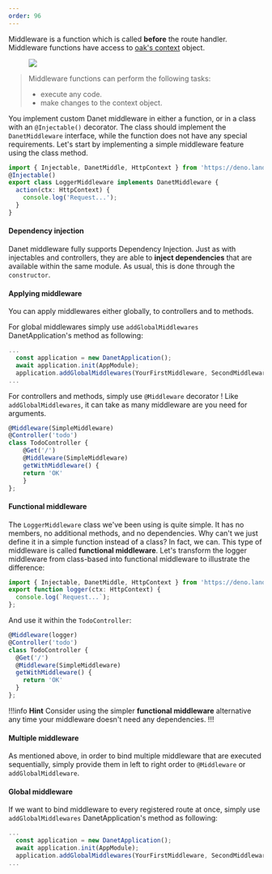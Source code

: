 ```yaml
---
order: 96
---
```


Middleware is a function which is called **before** the route handler. Middleware functions have access to [oak's context](https://deno.land/x/oak@v11.1.0/context.ts?s=Context) object.

<figure><img src="https://docs.nestjs.com/assets/Middlewares_1.png" /></figure>

<blockquote class="external">
  Middleware functions can perform the following tasks:
  <ul>
    <li>execute any code.</li>
    <li>make changes to the context object.</li>
  </ul>
</blockquote>

You implement custom Danet middleware in either a function, or in a class with an `@Injectable()` decorator. The class should implement the `DanetMiddleware` interface, while the function does not have any special requirements. Let's start by implementing a simple middleware feature using the class method.

```ts logger.middleware.ts
import { Injectable, DanetMiddle, HttpContext } from 'https://deno.land/x/danet/mod.ts';
@Injectable()
export class LoggerMiddleware implements DanetMiddleware {
  action(ctx: HttpContext) {
    console.log('Request...');
  }
}
```

#### Dependency injection

Danet middleware fully supports Dependency Injection. Just as with injectables and controllers, they are able to **inject dependencies** that are available within the same module. As usual, this is done through the `constructor`.

#### Applying middleware

You can apply middlewares either globally, to controllers and to methods.

For global middlewares simply use `addGlobalMiddlewares` DanetApplication's method as following:

```ts bootstrap.ts
...
  const application = new DanetApplication();
  await application.init(AppModule);
  application.addGlobalMiddlewares(YourFirstMiddleware, SecondMiddleware); //as many middleware as you want;
...
```

For controllers and methods, simply use `@Middleware` decorator ! Like `addGlobalMiddlewares`, it can take as many middleware are you need for arguments.

```ts todo.controllers.ts
@Middleware(SimpleMiddleware)
@Controller('todo')
class TodoController {
	@Get('/')
	@Middleware(SimpleMiddleware)
	getWithMiddleware() {
    return 'OK'
    }
};
```

#### Functional middleware

The `LoggerMiddleware` class we've been using is quite simple. It has no members, no additional methods, and no dependencies. Why can't we just define it in a simple function instead of a class? In fact, we can. This type of middleware is called **functional middleware**. Let's transform the logger middleware from class-based into functional middleware to illustrate the difference:

```ts logger.middleware.ts
import { Injectable, DanetMiddle, HttpContext } from 'https://deno.land/x/danet/mod.ts';
export function logger(ctx: HttpContext) {
  console.log(`Request...`);
};
```

And use it within the `TodoController`:

```ts todo.controller.ts
@Middleware(logger)
@Controller('todo')
class TodoController {
  @Get('/')
  @Middleware(SimpleMiddleware)
  getWithMiddleware() {
    return 'OK'
  }
};
```

!!!info **Hint**
Consider using the simpler **functional middleware** alternative any time your middleware doesn't need any dependencies.
!!!

#### Multiple middleware

As mentioned above, in order to bind multiple middleware that are executed sequentially, simply provide them in left to right order to `@Middleware` or `addGlobalMiddleware`.

#### Global middleware

If we want to bind middleware to every registered route at once, simply use `addGlobalMiddlewares` DanetApplication's method as following:

```ts bootstrap.ts
...
  const application = new DanetApplication();
  await application.init(AppModule);
  application.addGlobalMiddlewares(YourFirstMiddleware, SecondMiddleware); //as many middleware as you want;
...
```